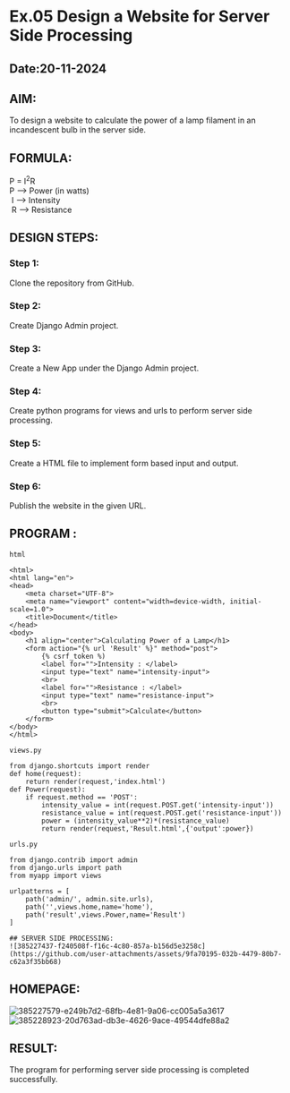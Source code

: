 # Ex.05 Design a Website for Server Side Processing
## Date:20-11-2024

## AIM:
 To design a website to calculate the power of a lamp filament in an incandescent bulb in the server side. 


## FORMULA:
P = I<sup>2</sup>R
<br> P --> Power (in watts)
<br> I --> Intensity
<br> R --> Resistance

## DESIGN STEPS:

### Step 1:
Clone the repository from GitHub.

### Step 2:
Create Django Admin project.

### Step 3:
Create a New App under the Django Admin project.

### Step 4:
Create python programs for views and urls to perform server side processing.

### Step 5:
Create a HTML file to implement form based input and output.

### Step 6:
Publish the website in the given URL.

## PROGRAM :
```
html

<html>
<html lang="en">
<head>
    <meta charset="UTF-8">
    <meta name="viewport" content="width=device-width, initial-scale=1.0">
    <title>Document</title>
</head>
<body>
    <h1 align="center">Calculating Power of a Lamp</h1>
    <form action="{% url 'Result' %}" method="post">
        {% csrf_token %)
        <label for="">Intensity : </label>
        <input type="text" name="intensity-input">
        <br>
        <label for="">Resistance : </label>
        <input type="text" name="resistance-input">
        <br>
        <button type="submit">Calculate</button>
    </form>  
</body>
</html>

views.py

from django.shortcuts import render
def home(request):
    return render(request,'index.html')
def Power(request):
    if request.method == 'POST':
        intensity_value = int(request.POST.get('intensity-input'))
        resistance_value = int(request.POST.get('resistance-input'))
        power = (intensity_value**2)*(resistance_value)
        return render(request,'Result.html',{'output':power})

urls.py

from django.contrib import admin
from django.urls import path
from myapp import views

urlpatterns = [
    path('admin/', admin.site.urls),
    path('',views.home,name='home'),
    path('result',views.Power,name='Result')
]

## SERVER SIDE PROCESSING:
![385227437-f240508f-f16c-4c80-857a-b156d5e3258c](https://github.com/user-attachments/assets/9fa70195-032b-4479-80b7-c62a3f35bb68)
```

## HOMEPAGE:
![385227579-e249b7d2-68fb-4e81-9a06-cc005a5a3617](https://github.com/user-attachments/assets/b0dbaa97-2f7f-445b-973b-3d3b8d749e36)
![385228923-20d763ad-db3e-4626-9ace-49544dfe88a2](https://github.com/user-attachments/assets/0361419b-afbd-4ddd-aced-0bbb20279068)

## RESULT:
The program for performing server side processing is completed successfully.
